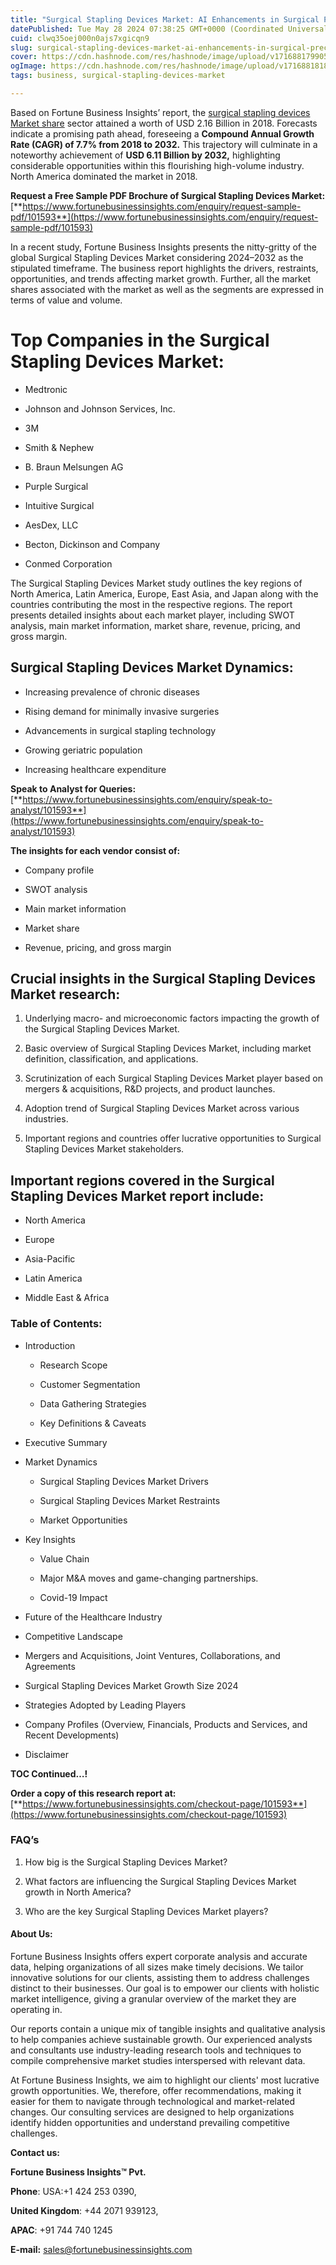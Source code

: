 ```yaml
---
title: "Surgical Stapling Devices Market: AI Enhancements in Surgical Precision"
datePublished: Tue May 28 2024 07:38:25 GMT+0000 (Coordinated Universal Time)
cuid: clwq35oej000n0ajs7xgicqn9
slug: surgical-stapling-devices-market-ai-enhancements-in-surgical-precision
cover: https://cdn.hashnode.com/res/hashnode/image/upload/v1716881799059/491b7f49-e756-4118-a0df-49d273032d54.png
ogImage: https://cdn.hashnode.com/res/hashnode/image/upload/v1716881818800/ecc49384-d165-477f-9012-f9522dc2e790.png
tags: business, surgical-stapling-devices-market

---
```


Based on Fortune Business Insights’ report, the [surgical stapling devices Market share](https://www.fortunebusinessinsights.com/industry-reports/surgical-stapling-devices-market-101593) sector attained a worth of USD 2.16 Billion in 2018. Forecasts indicate a promising path ahead, foreseeing a **Compound Annual Growth Rate (CAGR) of 7.7% from 2018 to 2032.** This trajectory will culminate in a noteworthy achievement of **USD 6.11 Billion by 2032,** highlighting considerable opportunities within this flourishing high-volume industry. North America dominated the market in 2018.

**Request a Free Sample PDF Brochure of Surgical Stapling Devices Market:** [**https://www.fortunebusinessinsights.com/enquiry/request-sample-pdf/101593**](https://www.fortunebusinessinsights.com/enquiry/request-sample-pdf/101593)

In a recent study, Fortune Business Insights presents the nitty-gritty of the global Surgical Stapling Devices Market considering 2024–2032 as the stipulated timeframe. The business report highlights the drivers, restraints, opportunities, and trends affecting market growth. Further, all the market shares associated with the market as well as the segments are expressed in terms of value and volume.

# **Top Companies in the Surgical Stapling Devices Market:**

* Medtronic
    
* Johnson and Johnson Services, Inc.
    
* 3M
    
* Smith & Nephew
    
* B. Braun Melsungen AG
    
* Purple Surgical
    
* Intuitive Surgical
    
* AesDex, LLC
    
* Becton, Dickinson and Company
    
* Conmed Corporation
    

The Surgical Stapling Devices Market study outlines the key regions of North America, Latin America, Europe, East Asia, and Japan along with the countries contributing the most in the respective regions. The report presents detailed insights about each market player, including SWOT analysis, main market information, market share, revenue, pricing, and gross margin.

## Surgical Stapling Devices Market **Dynamics**:

* Increasing prevalence of chronic diseases
    
* Rising demand for minimally invasive surgeries
    
* Advancements in surgical stapling technology
    
* Growing geriatric population
    
* Increasing healthcare expenditure
    

**Speak to Analyst for Queries:** [**https://www.fortunebusinessinsights.com/enquiry/speak-to-analyst/101593**](https://www.fortunebusinessinsights.com/enquiry/speak-to-analyst/101593)

**The insights for each vendor consist of:**

* Company profile
    
* SWOT analysis
    
* Main market information
    
* Market share
    
* Revenue, pricing, and gross margin
    

## **Crucial insights in the Surgical Stapling Devices Market research:**

1. Underlying macro- and microeconomic factors impacting the growth of the Surgical Stapling Devices Market.
    
2. Basic overview of Surgical Stapling Devices Market, including market definition, classification, and applications.
    
3. Scrutinization of each Surgical Stapling Devices Market player based on mergers & acquisitions, R&D projects, and product launches.
    
4. Adoption trend of Surgical Stapling Devices Market across various industries.
    
5. Important regions and countries offer lucrative opportunities to Surgical Stapling Devices Market stakeholders.
    

## **Important regions covered in the Surgical Stapling Devices Market report include:**

* North America
    
* Europe
    
* Asia-Pacific
    
* Latin America
    
* Middle East & Africa
    

### **Table of Contents:**

* Introduction
    
    * Research Scope
        
    * Customer Segmentation
        
    * Data Gathering Strategies
        
    * Key Definitions & Caveats
        
* Executive Summary
    
* Market Dynamics
    
    * Surgical Stapling Devices Market Drivers
        
    * Surgical Stapling Devices Market Restraints
        
    * Market Opportunities
        
* Key Insights
    
    * Value Chain
        
    * Major M&A moves and game-changing partnerships.
        
    * Covid-19 Impact
        
* Future of the Healthcare Industry
    
* Competitive Landscape
    
* Mergers and Acquisitions, Joint Ventures, Collaborations, and Agreements
    
* Surgical Stapling Devices Market Growth Size 2024
    
* Strategies Adopted by Leading Players
    
* Company Profiles (Overview, Financials, Products and Services, and Recent Developments)
    
* Disclaimer
    

**TOC Continued…!**

**Order a copy of this research report at:** [**https://www.fortunebusinessinsights.com/checkout-page/101593**](https://www.fortunebusinessinsights.com/checkout-page/101593)

### **FAQ’s**

1. How big is the Surgical Stapling Devices Market?
    
2. What factors are influencing the Surgical Stapling Devices Market growth in North America?
    
3. Who are the key Surgical Stapling Devices Market players?
    

#### **About Us:**

Fortune Business Insights offers expert corporate analysis and accurate data, helping organizations of all sizes make timely decisions. We tailor innovative solutions for our clients, assisting them to address challenges distinct to their businesses. Our goal is to empower our clients with holistic market intelligence, giving a granular overview of the market they are operating in.

Our reports contain a unique mix of tangible insights and qualitative analysis to help companies achieve sustainable growth. Our experienced analysts and consultants use industry-leading research tools and techniques to compile comprehensive market studies interspersed with relevant data.

At Fortune Business Insights, we aim to highlight our clients' most lucrative growth opportunities. We, therefore, offer recommendations, making it easier for them to navigate through technological and market-related changes. Our consulting services are designed to help organizations identify hidden opportunities and understand prevailing competitive challenges.

**Contact us:**

**Fortune Business Insights™ Pvt.**

**Phone**: USA:+1 424 253 0390,

**United Kingdom**: +44 2071 939123,

**APAC**: +91 744 740 1245

**E-mail:** [sales@fortunebusinessinsights.com](mailto:sales@fortunebusinessinsights.com)